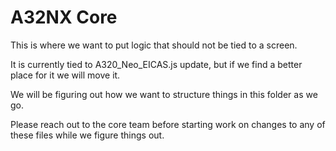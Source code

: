 # A32NX Core

This is where we want to put logic that should not be tied to a screen.

It is currently tied to A320_Neo_EICAS.js update, but if we find a better place for it we will move it.

We will be figuring out how we want to structure things in this folder as we go.

Please reach out to the core team before starting work on changes to any of these files while we figure things out.

